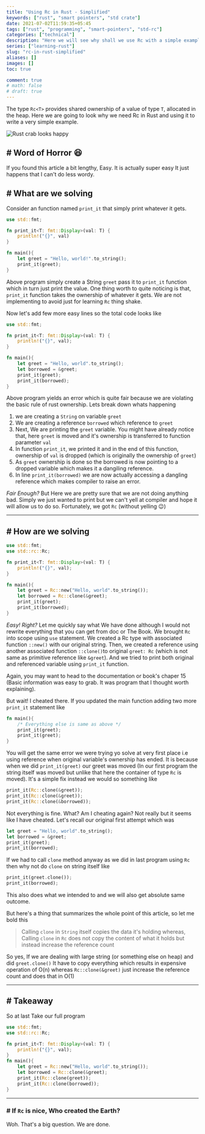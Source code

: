 ```yaml
---
title: "Using Rc in Rust - Simplified"
keywords: ["rust", "smart pointers", "std crate"]
date: 2021-07-02T11:59:35+05:45
tags: ["rust", "programming", "smart-pointers", "std-rc"]
categories: ["technical"]
description: "Here we will see why shall we use Rc with a simple example"
series: ["learning-rust"]
slug: "rc-in-rust-simplified"
aliases: []
images: []
toc: true

comment: true
# math: false
# draft: true
---
```


The type `Rc<T>` provides shared ownership of a value of type `T`, allocated in the heap. Here we are going to look why we need Rc in Rust and using it to write a very simple example.
<!--more-->

![Rust crab looks happy](/images/featured-images/happy-rust-crab.png)

## # Word of Horror :laughing:
If you found this article a bit lengthy, Easy. It is actually super easy It just happens that I can't do less wordy.


## # What are we solving
Consider an function named `print_it` that simply print whatever it gets. 
```rust
use std::fmt;

fn print_it<T: fmt::Display>(val: T) {
	println!("{}", val)
}

fn main(){
	let greet = "Hello, world!".to_string();
	print_it(greet);
}
```
Above program simply create a String `greet` pass it to `print_it` function which in turn just print the value. One thing worth to quite noticing is that, `print_it` function takes the ownership of whatever it gets. We are not implementing to avoid just for learning `Rc` thing shake.

Now let's add few more easy lines so the total code looks like
```rust
use std::fmt;

fn print_it<T: fmt::Display>(val: T) {
	println!("{}", val);
}

fn main(){
	let greet = "Hello, world".to_string();
	let borrowed = &greet;
	print_it(greet);
	print_it(borrowed);
}
```
Above program yields an error which is quite fair because we are violating the basic rule of rust ownership. Lets break down whats happening
1. we are creating a `String` on variable `greet`
2. We are creating a reference `borrowed` which reference to `greet`
3. Next, We are printing the `greet` variable. You might have already notice that, here `greet` is moved and it's ownership is transferred to function parameter `val`
4. In function `print_it`, we printed it and in the end of this function, ownership of `val` is dropped (which is originally the ownership of `greet`) 
5. As `greet` ownership is done so the borrowed is now pointing to a dropped variable which makes it a dangiling reference.
6. In line `print_it(borrowed)` we are now actually accessing a dangling reference which makes compiler to raise an error.

*Fair Enough?*
But Here we are pretty sure that we are not doing anything bad. Simply we just wanted to print but we can't yell at compiler and hope it will allow us to do so.
Fortunately, we got `Rc` (without yelling :wink:)

---
## # How are we solving
```rust
use std::fmt;
use std::rc::Rc;

fn print_it<T: fmt::Display>(val: T) {
	println!("{}", val);
}

fn main(){
	let greet = Rc::new("Hello, world".to_string());
	let borrowed = Rc::clone(&greet);
	print_it(greet);
	print_it(borrowed);
}
```
*Easy! Right?*
Let me quickly say what We have done although I would not rewrite everything that you can get from doc or The Book.
We brought `Rc` into scope using `use` statement. We created a Rc type with associated function `::new()` with our original string. Then, we created a reference using another associated function `::clone()`to original `greet: Rc` (which is not same as primitive reference like `&greet`). And we tried to print both original and referenced variable using `print_it` function.

Again, you may want to head to the documentation or book's chaper 15 (Basic information was easy to grab. It was program that I thought worth explaining).

But wait! I cheated there. If you updated the main function adding two more `print_it` statement like
```rust
fn main(){
	/* Everything else is same as above */
	print_it(greet);
	print_it(greet);
}
```
You will get the same error we were trying yo solve at very first place i.e using reference when original variable's ownership has ended.
It is because when we did `print_it(greet)` our greet was moved (In our first program the string itself was moved but unlike that here the container of type `Rc` is moved). It's a simple fix instead we would so something like
```rust
print_it(Rc::clone(&greet));
print_it(Rc::clone(&greet));
print_it(Rc::clone(&borrowed));
```
Not everything is fine.
What? Am I cheating again? Not really but it seems like I have cheated.
Let's recall our original first attempt which was
```rust
let greet = "Hello, world".to_string();
let borrowed = &greet;
print_it(greet);
print_it(borrowed);
```
If we had to call `clone` method anyway as we did in last program using `Rc` then why not do `clone` on string itself like
```rust
print_it(greet.clone());
print_it(borrowed);
```
This also does what we intended to and we will also get absolute same outcome.

But here's a thing that summarizes the whole point of this article, so let me bold this 

>Calling `clone` in `String` itself copies the data it's holding whereas, 
Calling `clone` in `Rc` does not copy the content of what it holds but instead increase the reference count

So yes, If we are dealing with large string (or something else on heap) and did `greet.clone()` It have to copy everything which results in expensive operation  of O(n) whereas `Rc::clone(&greet)` just increase the reference count and does that in O(1)

---
## # Takeaway
So at last Take our full program
```rust
use std::fmt;
use std::rc::Rc;

fn print_it<T: fmt::Display>(val: T) {
	println!("{}", val);
}
fn main(){
	let greet = Rc::new("Hello, world".to_string());
	let borrowed = Rc::clone(&greet);
	print_it(Rc::clone(greet));
	print_it(Rc::clone(borrowed));
}
```
---
### # If `Rc` is nice, Who created the Earth?
Woh. That's a big question. We are done.
